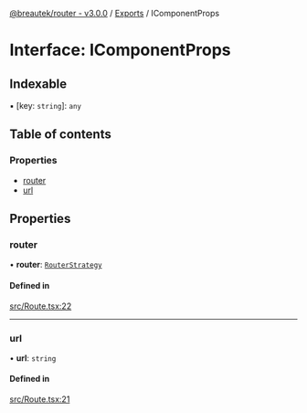 [@breautek/router - v3.0.0](../README.md) / [Exports](../modules.md) / IComponentProps

# Interface: IComponentProps

## Indexable

▪ [key: `string`]: `any`

## Table of contents

### Properties

- [router](IComponentProps.md#router)
- [url](IComponentProps.md#url)

## Properties

### router

• **router**: [`RouterStrategy`](../classes/RouterStrategy.md)

#### Defined in

[src/Route.tsx:22](https://github.com/breautek/router/blob/18557bc/src/Route.tsx#L22)

___

### url

• **url**: `string`

#### Defined in

[src/Route.tsx:21](https://github.com/breautek/router/blob/18557bc/src/Route.tsx#L21)
